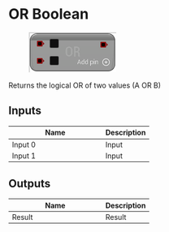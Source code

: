 # OR Boolean

<div align="left" data-full-width="false">

<figure><img src="OR_Boolean.png" alt=""><figcaption></figcaption></figure>

</div>

Returns the logical OR of two values (A OR B)

## Inputs

<table>
<thead><tr><th width="170">Name</th><th>Description</th></tr></thead>
<tbody>
<tr><td>Input 0</td><td>Input</td></tr>
<tr><td>Input 1</td><td>Input</td></tr>
</tbody>
</table>

## Outputs

<table>
<thead><tr><th width="170">Name</th><th>Description</th></tr></thead>
<tbody>
<tr><td>Result</td><td>Result</td></tr>
</tbody>
</table>